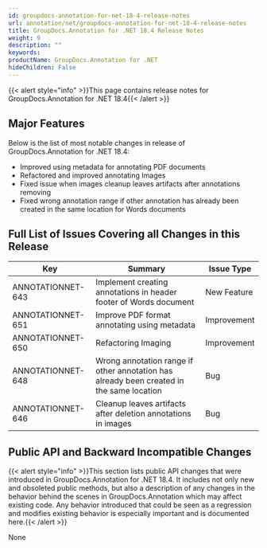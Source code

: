 ```yaml
---
id: groupdocs-annotation-for-net-18-4-release-notes
url: annotation/net/groupdocs-annotation-for-net-18-4-release-notes
title: GroupDocs.Annotation for .NET 18.4 Release Notes
weight: 9
description: ""
keywords: 
productName: GroupDocs.Annotation for .NET
hideChildren: False
---
```

{{< alert style="info" >}}This page contains release notes for GroupDocs.Annotation for .NET 18.4{{< /alert >}}

## Major Features

Below is the list of most notable changes in release of GroupDocs.Annotation for .NET 18.4:

*   Improved using metadata for annotating PDF documents
*   Refactored and improved annotating Images
*   Fixed issue when images cleanup leaves artifacts after annotations removing
*   Fixed wrong annotation range if other annotation has already been created in the same location for Words documents

## Full List of Issues Covering all Changes in this Release

| Key | Summary | Issue Type |
| --- | --- | --- |
| ANNOTATIONNET-643 | Implement creating annotations in header footer of Words document | New Feature |
| ANNOTATIONNET-651 | Improve PDF format annotating using metadata | Improvement |
| ANNOTATIONNET-650 | Refactoring Imaging | Improvement |
| ANNOTATIONNET-648 | Wrong annotation range if other annotation has already been created in the same location | Bug |
| ANNOTATIONNET-646 | Cleanup leaves artifacts after deletion annotations in images | Bug |

## Public API and Backward Incompatible Changes

{{< alert style="info" >}}This section lists public API changes that were introduced in GroupDocs.Annotation for .NET 18.4. It includes not only new and obsoleted public methods, but also a description of any changes in the behavior behind the scenes in GroupDocs.Annotation which may affect existing code. Any behavior introduced that could be seen as a regression and modifies existing behavior is especially important and is documented here.{{< /alert >}}

None
